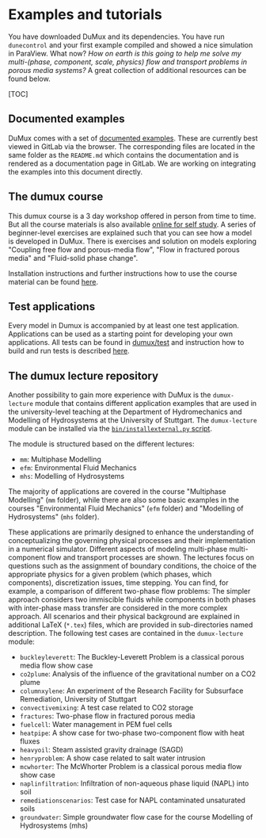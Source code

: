 # Examples and tutorials

You have downloaded DuMux and its dependencies.
You have run `dunecontrol` and your first example compiled and showed a nice simulation in ParaView.
What now? *How on earth is this going to help me solve my multi-(phase, component, scale, physics) flow and transport problems in porous media systems?*
A great collection of additional resources can be found below.

[TOC]

## Documented examples

DuMux comes with a set of [documented examples](https://git.iws.uni-stuttgart.de/dumux-repositories/dumux/-/tree/master/examples#open_file_folder-example-1-diffusion-equation).
These are currently best viewed in GitLab via the browser. The corresponding files are located in the same folder as the `README.md`
which contains the documentation and is rendered as a documentation page in GitLab. We are working on integrating the examples
into this document directly.

## The dumux course

This dumux course is a 3 day workshop offered in person from time to time.
But all the course materials is also available [online for self study](https://git.iws.uni-stuttgart.de/dumux-repositories/dumux-course).
A series of beginner-level exercises are explained such that you can see how a model is developed in DuMux.
There is exercises and solution on models exploring "Coupling free flow and porous-media flow",
"Flow in fractured porous media" and "Fluid-solid phase change".

Installation instructions and further instructions how to use the course material
can be found [here](https://git.iws.uni-stuttgart.de/dumux-repositories/dumux-course).

## Test applications

Every model in Dumux is accompanied by at least one test application.
Applications can be used as a starting point for developing your own applications.
All tests can be found in [dumux/test](https://git.iws.uni-stuttgart.de/dumux-repositories/dumux/-/tree/master/test)
and instruction how to build and run tests is described [here](#running-individual-tests).

## The dumux lecture repository

Another possibility to gain more experience with DuMux is the `dumux-lecture` module that contains different application
examples that are used in the university-level teaching at the Department of Hydromechanics and Modelling of Hydrosystems
at the University of Stuttgart. The `dumux-lecture` module can be
installed via the [`bin/installexternal.py` script](#install-external-dependencies-via-script).

The module is structured based on the different lectures:

* `mm`: Multiphase Modelling
* `efm`: Environmental Fluid Mechanics
* `mhs`: Modelling of Hydrosystems

The majority of applications are covered in the course "Multiphase Modelling" (`mm` folder),
while there are also some basic examples in the courses "Environmental Fluid Mechanics" (`efm` folder)
and "Modelling of Hydrosystems" (`mhs` folder).

These applications are primarily designed to enhance the understanding of conceptualizing the governing physical processes and their implementation in a numerical simulator. Different aspects of modeling multi-phase multi-component flow and transport processes are shown. The lectures focus on questions such as the assignment of boundary conditions, the choice of the appropriate physics for a given problem (which phases, which components), discretization issues, time stepping. You can find, for example, a comparison of different two-phase flow problems: The simpler approach considers two immiscible fluids while components in both phases with inter-phase mass transfer are considered in the more complex approach. All scenarios and their physical background are explained in additional LaTeX (`*.tex`) files, which are provided in sub-directories named description. The following test cases are contained in the `dumux-lecture` module:

* `buckleyleverett`: The Buckley-Leverett Problem is a classical porous media flow show case
* `co2plume`: Analysis of the influence of the gravitational number on a CO2 plume
* `columnxylene`: An experiment of the Research Facility for Subsurface Remediation, University of Stuttgart
* `convectivemixing`: A test case related to CO2 storage
* `fractures`: Two-phase flow in fractured porous media
* `fuelcell`: Water management in PEM fuel cells
* `heatpipe`: A show case for two-phase two-component flow with heat fluxes
* `heavyoil`: Steam assisted gravity drainage (SAGD)
* `henryproblem`: A show case related to salt water intrusion
* `mcwhorter`: The McWhorter Problem is a classical porous media flow show case
* `naplinfiltration`: Infiltration of non-aqueous phase liquid (NAPL) into soil
* `remediationscenarios`: Test case for NAPL contaminated unsaturated soils
* `groundwater`: Simple groundwater flow case for the course Modelling of Hydrosystems (mhs)
